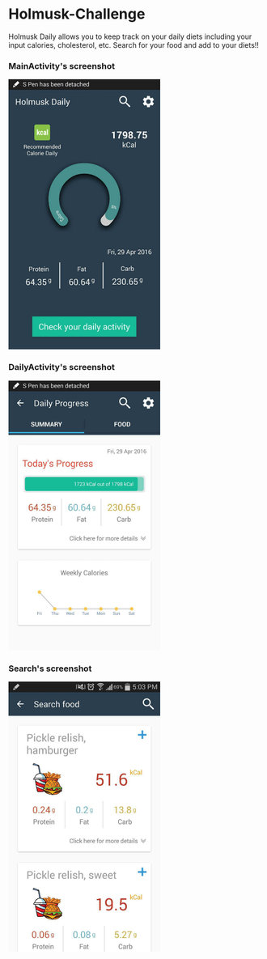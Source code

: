 # Holmusk-Challenge

Holmusk Daily allows you to keep track on your daily diets including your input calories, cholesterol, etc. Search for your food and add to your diets!!

### MainActivity's screenshot
<img src="https://github.com/Thearith/Holmusk-Challenge/blob/master/Screenshot/Holmusk%20Daily.jpg" width="300">

### DailyActivity's screenshot
<img src="https://github.com/Thearith/Holmusk-Challenge/blob/master/Screenshot/Daily%20Progress.jpg" width="300">

### Search's screenshot
<img src="https://github.com/Thearith/Holmusk-Challenge/blob/master/Screenshot/Search.jpg" width="300">
